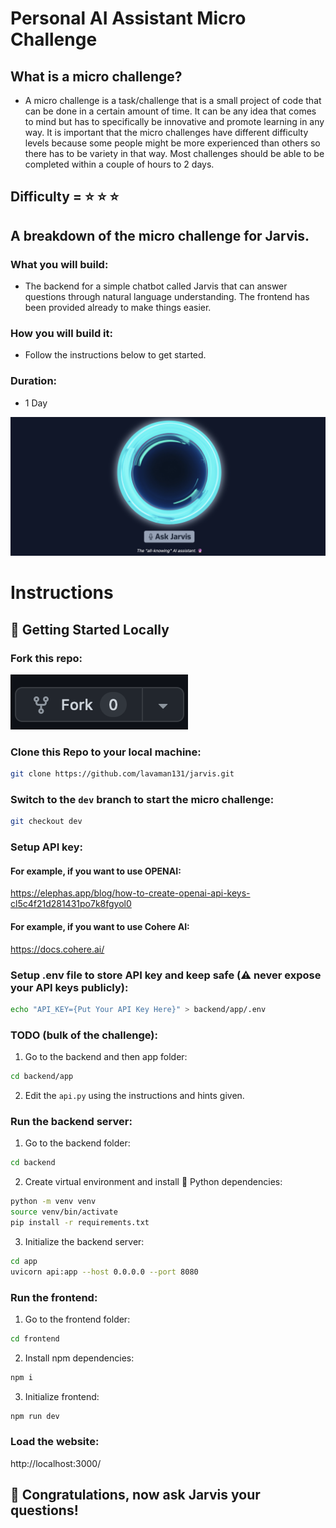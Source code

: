 # Personal AI Assistant Micro Challenge

## What is a micro challenge?
- A micro challenge is a task/challenge that is a small project of code that can be done in a certain amount of time. It can be any idea that comes to mind but has to specifically be innovative and promote learning in any way. It is important that the micro challenges have different difficulty levels because some people might be more experienced than others so there has to be variety in that way. Most challenges should be able to be completed within a couple of hours to 2 days.

## Difficulty = ⭐️ ⭐️ ⭐️

## A breakdown of the micro challenge for Jarvis.

### What you will build:
- The backend for a simple chatbot called Jarvis that can answer questions through natural language understanding. The frontend has been provided already to make things easier.

### How you will build it:
- Follow the instructions below to get started.

### Duration:
- 1 Day
  
![](/images/jarvis.png)

# Instructions
## 🚀 Getting Started Locally 
### Fork this repo:
![](/images/fork.png)
### Clone this Repo to your local machine:
```bash
git clone https://github.com/lavaman131/jarvis.git
```
### Switch to the `dev` branch to start the micro challenge:
```bash
git checkout dev
```
### Setup API key:
#### For example, if you want to use OPENAI:
https://elephas.app/blog/how-to-create-openai-api-keys-cl5c4f21d281431po7k8fgyol0

#### For example, if you want to use Cohere AI:
https://docs.cohere.ai/

### Setup .env file to store API key and keep safe (⚠️ never expose your API keys publicly):
```bash
echo "API_KEY={Put Your API Key Here}" > backend/app/.env
```
### TODO (bulk of the challenge):
1. Go to the backend and then app folder:
```bash
cd backend/app
```
2. Edit the `api.py` using the instructions and hints given.

### Run the backend server:
1. Go to the backend folder:
```bash
cd backend
```
2. Create virtual environment and install 🐍 Python dependencies:
```bash
python -m venv venv
source venv/bin/activate
pip install -r requirements.txt
```
3. Initialize the backend server:
```bash
cd app
uvicorn api:app --host 0.0.0.0 --port 8080
```
### Run the frontend:
1. Go to the frontend folder:
```bash
cd frontend
```
2. Install npm dependencies:
```bash
npm i
```
3. Initialize frontend:
```bash
npm run dev
```
### Load the website:
http://localhost:3000/

## 🎉 Congratulations, now ask Jarvis your questions!